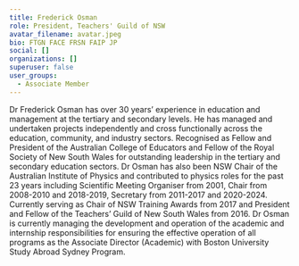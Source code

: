```yaml
---
title: Frederick Osman
role: President, Teachers' Guild of NSW
avatar_filename: avatar.jpeg
bio: FTGN FACE FRSN FAIP JP
social: []
organizations: []
superuser: false
user_groups:
  - Associate Member
---
```

Dr Frederick Osman has over 30 years’ experience in education and management at the tertiary and secondary levels. He has managed and undertaken projects independently and cross functionally across the education, community, and industry sectors. Recognised as Fellow and President of the Australian College of Educators and Fellow of the Royal Society of New South Wales for outstanding leadership in the tertiary and secondary education sectors. Dr Osman has also been NSW Chair of the Australian Institute of Physics and contributed to physics roles for the past 23 years including Scientific Meeting Organiser from 2001, Chair from 2008-2010 and 2018-2019, Secretary from 2011-2017 and 2020-2024. Currently serving as Chair of NSW Training Awards from 2017 and President and Fellow of the Teachers’ Guild of New South Wales from 2016. Dr Osman is currently managing the development and operation of the academic and internship responsibilities for ensuring the effective operation of all programs as the Associate Director (Academic) with Boston University Study Abroad Sydney Program.
